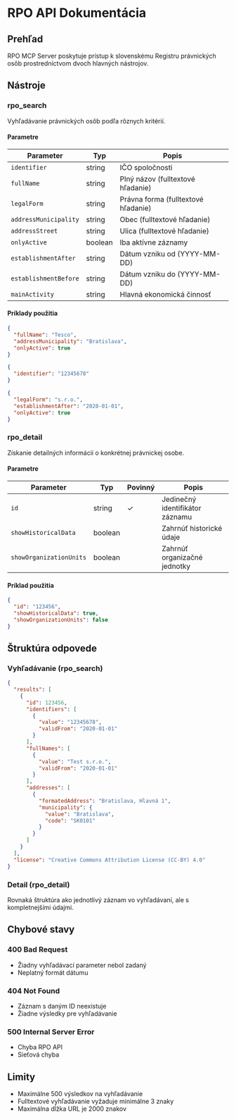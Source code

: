 # RPO API Dokumentácia

## Prehľad

RPO MCP Server poskytuje prístup k slovenskému Registru právnických osôb prostredníctvom dvoch hlavných nástrojov.

## Nástroje

### rpo_search

Vyhľadávanie právnických osôb podľa rôznych kritérií.

#### Parametre

| Parameter | Typ | Popis |
|-----------|-----|-------|
| `identifier` | string | IČO spoločnosti |
| `fullName` | string | Plný názov (fulltextové hľadanie) |
| `legalForm` | string | Právna forma (fulltextové hľadanie) |
| `addressMunicipality` | string | Obec (fulltextové hľadanie) |
| `addressStreet` | string | Ulica (fulltextové hľadanie) |
| `onlyActive` | boolean | Iba aktívne záznamy |
| `establishmentAfter` | string | Dátum vzniku od (YYYY-MM-DD) |
| `establishmentBefore` | string | Dátum vzniku do (YYYY-MM-DD) |
| `mainActivity` | string | Hlavná ekonomická činnosť |

#### Príklady použitia

```json
{
  "fullName": "Tesco",
  "addressMunicipality": "Bratislava",
  "onlyActive": true
}
```

```json
{
  "identifier": "12345678"
}
```

```json
{
  "legalForm": "s.r.o.",
  "establishmentAfter": "2020-01-01",
  "onlyActive": true
}
```

### rpo_detail

Získanie detailných informácií o konkrétnej právnickej osobe.

#### Parametre

| Parameter | Typ | Povinný | Popis |
|-----------|-----|---------|-------|
| `id` | string | ✓ | Jedinečný identifikátor záznamu |
| `showHistoricalData` | boolean | | Zahrnúť historické údaje |
| `showOrganizationUnits` | boolean | | Zahrnúť organizačné jednotky |

#### Príklad použitia

```json
{
  "id": "123456",
  "showHistoricalData": true,
  "showOrganizationUnits": false
}
```

## Štruktúra odpovede

### Vyhľadávanie (rpo_search)

```json
{
  "results": [
    {
      "id": 123456,
      "identifiers": [
        {
          "value": "12345678",
          "validFrom": "2020-01-01"
        }
      ],
      "fullNames": [
        {
          "value": "Test s.r.o.",
          "validFrom": "2020-01-01"
        }
      ],
      "addresses": [
        {
          "formatedAddress": "Bratislava, Hlavná 1",
          "municipality": {
            "value": "Bratislava",
            "code": "SK0101"
          }
        }
      ]
    }
  ],
  "license": "Creative Commons Attribution License (CC-BY) 4.0"
}
```

### Detail (rpo_detail)

Rovnaká štruktúra ako jednotlivý záznam vo vyhľadávaní, ale s kompletnejšími údajmi.

## Chybové stavy

### 400 Bad Request
- Žiadny vyhľadávací parameter nebol zadaný
- Neplatný formát dátumu

### 404 Not Found
- Záznam s daným ID neexistuje
- Žiadne výsledky pre vyhľadávanie

### 500 Internal Server Error
- Chyba RPO API
- Sieťová chyba

## Limity

- Maximálne 500 výsledkov na vyhľadávanie
- Fulltextové vyhľadávanie vyžaduje minimálne 3 znaky
- Maximálna dĺžka URL je 2000 znakov
